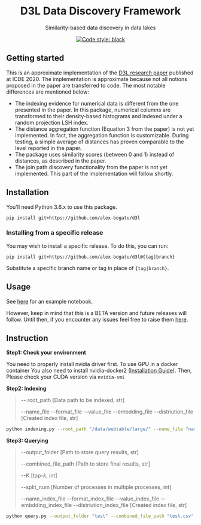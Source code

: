 <h1 align="center">D3L Data Discovery Framework</h1>
<p align="center">Similarity-based data discovery in data lakes</p>

<p align="center">
<a href="https://github.com/ambv/black"><img alt="Code style: black" src="https://img.shields.io/badge/code%20style-black-000000.svg"></a>
</p>

## Getting started

This is an approximate implementation of the [D3L research paper](https://arxiv.org/pdf/2011.10427.pdf) published at ICDE 2020.
The implementation is approximate because not all notions proposed in the paper are transferred to code. The most notable differences are mentioned below:
* The indexing evidence for numerical data is different from the one presented in the paper. In this package, numerical columns are transformed to their density-based histograms and indexed under a random projection LSH index.
* The distance aggregation function (Equation 3 from the paper) is not yet implemented. In fact, the aggregation function is customizable. During testing, a simple average of distances has proven comparable to the level reported in the paper.
* The package uses similarity scores (between 0 and 1) instead of distances, as described in the paper.
* The join path discovery functionality from the paper is not yet implemented. This part of the implementation will follow shortly. 

## Installation

You'll need Python 3.6.x to use this package.

```
pip install git+https://github.com/alex-bogatu/d3l
```

### Installing from a specific release

You may wish to install a specific release. To do this, you can run:

```
pip install git+https://github.com/alex-bogatu/d3l@{tag|branch}
```

Substitute a specific branch name or tag in place of `{tag|branch}`.

## Usage

See [here](./examples/notebooks/D3L_hello_world.ipynb) for an example notebook.

However, keep in mind that this is a BETA version and future releases will follow. Until then, if you encounter any issues feel free to raise them [here](https://github.com/alex-bogatu/d3l/issues).


<h2>Instruction</h2>

**Step1: Check your environment**

You need to properly install nvidia driver first. To use GPU in a docker container You also need to install nvidia-docker2 ([Installation Guide](https://docs.nvidia.com/datacenter/cloud-native/container-toolkit/install-guide.html#docker)). Then, Please check your CUDA version via `nvidia-smi`

**Step2: Indexing**

> -- root_path [Data path to be indexed, str]
>
> --name_file  --format_file --value_file --embdding_file --distriution_file [Created index file, str]

```sh
python indexing.py --root_path "/data/webtable/large/" --name_file "name.lsh" --format_file "format.lsh" --value_file "value.lsh" --embedding_file "embedding.lsh" --distribution_file "distribution.lsh"
```

**Step3: Querying**

> --output_folder [Path to store query results, str]
>
> --combined_file_path [Path to store final results, str]
>
> --K [top-*k*, int]
>
> --split_num [Number of processes in multiple processes, int]
>
> --name_index_file  --format_index_file --value_index_file --embdding_index_file --distriution_index_file [Created index file, str]

```sh
python query.py --output_folder "test" --combined_file_path "test.csv" --k 10 --split_num 10 --query_tables_folder "/data/webtable/small/" --name_index_file "name.lsh" --format_index_file "format.lsh" --value_index_file "value.lsh" --embedding_index_file "embedding.lsh" --distribution_index_file "distribution.lsh"
```

